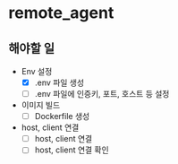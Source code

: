 # remote_agent

## 해야할 일
- Env 설정
  - [x] .env 파일 생성
  - [ ] .env 파일에 인증키, 포트, 호스트 등 설정
- 이미지 빌드
  - [ ] Dockerfile 생성
- host, client 연결
  - [ ] host, client 연결
  - [ ] host, client 연결 확인